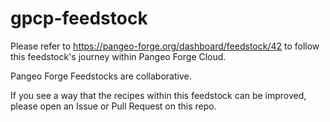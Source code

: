 # gpcp-feedstock

Please refer to https://pangeo-forge.org/dashboard/feedstock/42 to follow this feedstock's journey within Pangeo Forge Cloud.

Pangeo Forge Feedstocks are collaborative.

If you see a way that the recipes within this feedstock can be improved, please open an Issue or Pull Request on this repo.
